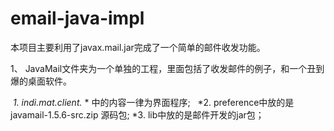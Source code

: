 # email-java-impl
本项目主要利用了javax.mail.jar完成了一个简单的邮件收发功能。

1、 JavaMail文件夹为一个单独的工程，里面包括了收发邮件的例子，和一个丑到爆的桌面软件。    
    
   *1. indi.mat.client.* * 中的内容一律为界面程序;
   *2. preference中放的是javamail-1.5.6-src.zip 源码包;
   *3. lib中放的是邮件开发的jar包；
